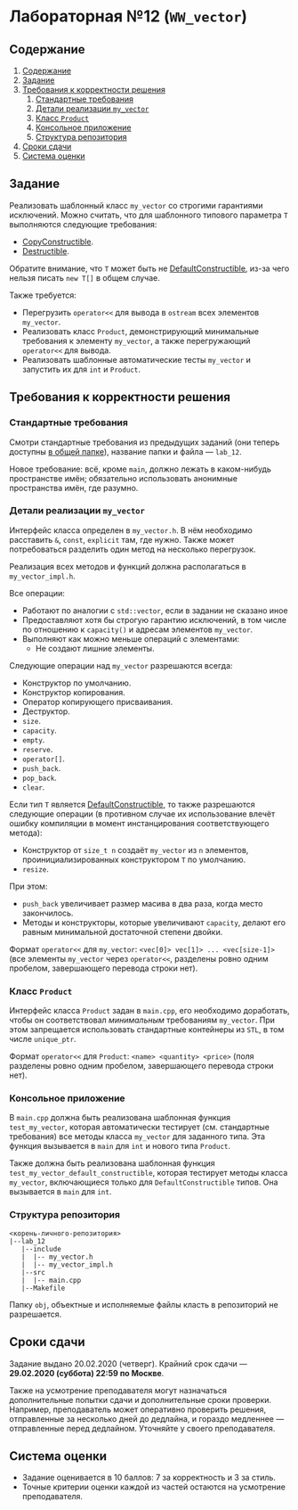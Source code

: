 # Лабораторная №12 (`WW_vector`)

## Содержание
1. [Содержание](#содержание)
1. [Задание](#задание)
1. [Требования к корректности решения](#требования-к-корректности-решения)
    1. [Стандартные требования](#стандартные-требования)
    1. [Детали реализации `my_vector`](#детали-реализации-my_vector)
    1. [Класс `Product`](#класс-product)
    1. [Консольное приложение](#консольное-приложение)
    1. [Структура репозитория](#структура-репозитория)
1. [Сроки сдачи](#сроки-сдачи)
1. [Система оценки](#система-оценки)

## Задание
Реализовать шаблонный класс `my_vector` со строгими гарантиями исключений.
Можно считать, что для шаблонного типового параметра `T` выполняются следующие требования:

* [CopyConstructible](https://en.cppreference.com/w/cpp/named_req/CopyConstructible).
* [Destructible](https://en.cppreference.com/w/cpp/named_req/Destructible).

Обратите внимание, что `T` может быть не [DefaultConstructible](https://en.cppreference.com/w/cpp/named_req/DefaultConstructible),
из-за чего нельзя писать `new T[]` в общем случае.

Также требуется:

* Перегрузить `operator<<` для вывода в `ostream` всех элементов `my_vector`.
* Реализовать класс `Product`, демонстрирующий минимальные требования к элементу `my_vector`,
  а также перегружающий `operator<<` для вывода.
* Реализовать шаблонные автоматические тесты `my_vector` и запустить их для `int` и `Product`.

## Требования к корректности решения
### Стандартные требования
Смотри стандартные требования из предыдущих заданий (они теперь доступны [в общей папке](../tasks-common)), название папки и файла — `lab_12`.

Новое требование: всё, кроме `main`, должно лежать в каком-нибудь пространстве имён; обязательно использовать анонимные пространства имён, где разумно.

### Детали реализации `my_vector`
Интерфейс класса определен в `my_vector.h`.
В нём необходимо расставить `&`, `const`, `explicit` там, где нужно.
Также может потребоваться разделить один метод на несколько перегрузок.

Реализация всех методов и функций должна располагаться в `my_vector_impl.h`.

Все операции:

* Работают по аналогии с `std::vector`, если в задании не сказано иное
* Предоставляют хотя бы строгую гарантию исключений, в том числе по отношению к `capacity()` и адресам элементов `my_vector`.
* Выполняют как можно меньше операций с элементами:
  * Не создают лишние элементы.

Следующие операции над `my_vector` разрешаются всегда:

* Конструктор по умолчанию.
* Конструктор копирования.
* Оператор копирующего присваивания.
* Деструктор.
* `size`.
* `capacity`.
* `empty`.
* `reserve`.
* `operator[]`.
* `push_back`.
* `pop_back`.
* `clear`.

Если тип `T` является [DefaultConstructible](https://en.cppreference.com/w/cpp/named_req/DefaultConstructible),
то также разрешаются следующие операции (в противном случае их использование влечёт ошибку компиляции
в момент инстанцирования соответствующего метода):

* Конструктор от `size_t n` создаёт `my_vector` из `n` элементов, проинициализированных
  конструктором `T` по умолчанию.
* `resize`.

При этом:

* `push_back` увеличивает размер масива в два раза, когда место закончилось.
* Методы и конструкторы, которые увеличивают `capacity`,
  делают его равным минимальной достаточной степени двойки.

Формат `operator<<` для `my_vector`: `<vec[0]> vec[1]> ... <vec[size-1]>` (все элементы `my_vector` через `operator<<`,
разделены ровно одним пробелом, завершающего перевода строки нет).

### Класс `Product`
Интерфейс класса `Product` задан в `main.cpp`, его необходимо доработать,
чтобы он соответствовал *минимальным* требованиям `my_vector`.
При этом запрещается использовать стандартные контейнеры из `STL`,
в том числе `unique_ptr`.

Формат `operator<<` для `Product`: `<name> <quantity> <price>` (поля разделены ровно одним пробелом,
завершающего перевода строки нет).

### Консольное приложение
В `main.cpp` должна быть реализована шаблонная функция `test_my_vector`,
которая автоматически тестирует (см. стандартные требования) все методы класса `my_vector` для заданного типа.
Эта функция вызывается в `main` для `int` и нового типа `Product`.

Также должна быть реализована шаблонная функция `test_my_vector_default_constructible`,
которая тестирует методы класса `my_vector`, включающиеся только для `DefaultConstructible` типов.
Она вызывается в `main` для `int`.

### Структура репозитория
```
<корень-личного-репозитория>
|--lab_12
   |--include
   |  |-- my_vector.h
   |  |-- my_vector_impl.h
   |--src
   |  |-- main.cpp
   |--Makefile
```

Папку `obj`, объектные и исполняемые файлы класть в репозиторий не разрешается.

## Сроки сдачи
Задание выдано 20.02.2020 (четверг).
Крайний срок сдачи — **29.02.2020 (суббота) 22:59 по Москве**.

Также на усмотрение преподавателя могут назначаться дополнительные попытки сдачи и дополнительные сроки
проверки.
Например, преподаватель может оперативно проверить решения, отправленные за несколько дней до дедлайна,
и гораздо медленнее — отправленные перед дедлайном.
Уточняйте у своего преподавателя.

## Система оценки
* Задание оценивается в 10 баллов: 7 за корректность и 3 за стиль.
* Точные критерии оценки каждой из частей остаются на усмотрение преподавателя.
